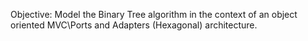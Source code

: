 Objective: Model the Binary Tree algorithm in the context of an object oriented MVC\Ports and Adapters (Hexagonal) architecture.